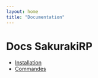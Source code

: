 ```yaml
---
layout: home
title: "Documentation"
---
```


# Docs SakurakiRP
- [Installation](installation.md)
- [Commandes](commandes.md)

